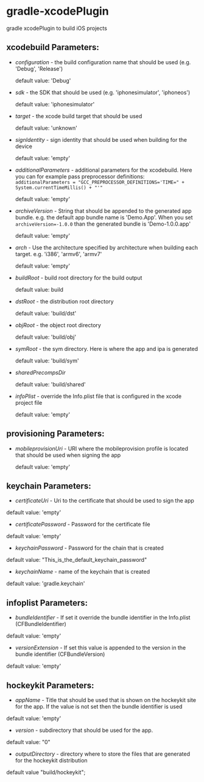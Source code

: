 gradle-xcodePlugin
==================

gradle xcodePlugin to build iOS projects


xcodebuild Parameters:
----------------------

* _configuration_ - the build configuration name that should be used (e.g. 'Debug', 'Release')

  default value: 'Debug'

* _sdk_ - the SDK that should be used (e.g. 'iphonesimulator', 'iphoneos')

  default value: 'iphonesimulator'

* _target_ - the xcode build target that should be used

  default value: 'unknown'
  
* _signIdentity_ - sign identity that should be used when building for the device

  default value: 'empty'


* _additionalParameters_ - additional parameters for the xcodebuild. Here you can for example pass preprocessor definitions: 
  `additionalParameters = "GCC_PREPROCESSOR_DEFINITIONS='TIME=" + System.currentTimeMillis() + "'"`

  default value: 'empty'
    
* _archiveVersion_ - String that should be appended to the generated app bundle. 
  e.g. the default app bundle name is 'Demo.App'. When you set `archiveVersion=-1.0.0` than the generated bundle is 'Demo-1.0.0.app'
  
  default value: 'empty'
  
* _arch_ - Use the architecture specified by architecture when building each target.
  e.g. 'i386', 'armv6', 'armv7'
  
  default value: 'empty'


* _buildRoot_ - build root directory for the build output

  default value: build

* _dstRoot_ - the distribution root directory

  default value: 'build/dst'
  
* _objRoot_ - the object root directory

  default value: 'build/obj'
  
* _symRoot_ - the sym directory. Here is where the app and ipa is generated

  default value: 'build/sym'

* _sharedPrecompsDir_

  default value: 'build/shared'

* _infoPlist_ - override the Info.plist file that is configured in the xcode project file

  default value: 'empty'
    

provisioning Parameters:
----------------------

* _mobileprovisionUri_ - URI where the mobileprovision profile is located that should be used when signing the app

  default value: 'empty'
    
    
keychain Parameters:
----------------------

* _certificateUri_ - Uri to the certificate that should be used to sign the app

default value: 'empty'

* _certificatePassword_ - Password for the certificate file

default value: 'empty'

* _keychainPassword_ - Password for the chain that is created

default value: "This_is_the_default_keychain_password"

* _keychainName_ - name of the keychain that is created

default value: 'gradle.keychain'


infoplist Parameters:
----------------------

* _bundleIdentifier_ - If set it override the bundle identifier in the Info.plist (CFBundleIdentifier)

default value: 'empty'

* _versionExtension_ - If set this value is appended to the version in the bundle identifier (CFBundleVersion)

default value: 'empty'


hockeykit Parameters:
----------------------

* _appName_ - Title that should be used that is shown on the hockeykit site for the app. 
  If the value is not set then the bundle identifier is used

default value: 'empty'
  
* _version_ - subdirectory that should be used for the app.

default value: "0"

* _outputDirectory_ - directory where to store the files that are generated for the hockeykit distribution

default value "build/hockeykit";


    